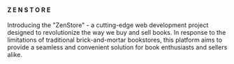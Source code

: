 #### Z E N S T O R E ####
Introducing the "ZenStore" - a cutting-edge web development project designed to revolutionize the way we buy and sell books. 
In response to the limitations of traditional brick-and-mortar bookstores,
this platform aims to provide a seamless and convenient solution for book enthusiasts and sellers alike.
